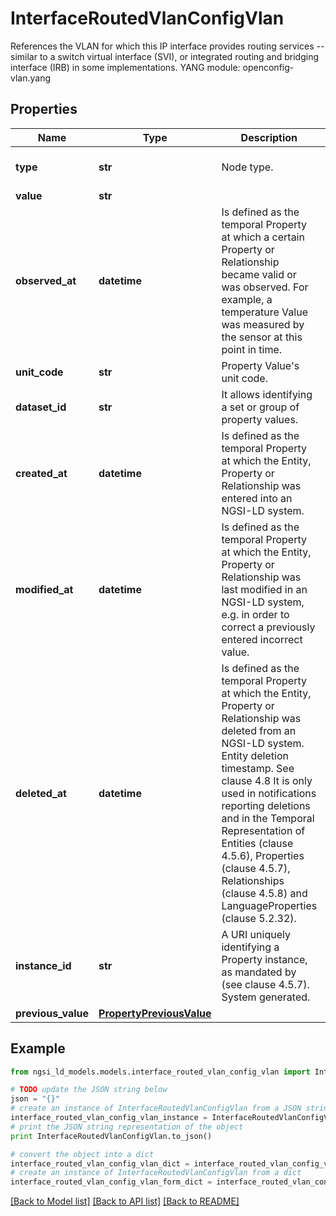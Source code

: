 # InterfaceRoutedVlanConfigVlan

References the VLAN for which this IP interface provides routing services -- similar to a switch virtual interface (SVI), or integrated routing and bridging interface (IRB) in some implementations.  YANG module: openconfig-vlan.yang 

## Properties

Name | Type | Description | Notes
------------ | ------------- | ------------- | -------------
**type** | **str** | Node type.  | [optional] [default to 'Property']
**value** | **str** |  | 
**observed_at** | **datetime** | Is defined as the temporal Property at which a certain Property or Relationship became valid or was observed. For example, a temperature Value was measured by the sensor at this point in time.  | [optional] 
**unit_code** | **str** | Property Value&#39;s unit code.  | [optional] 
**dataset_id** | **str** | It allows identifying a set or group of property values.  | [optional] 
**created_at** | **datetime** | Is defined as the temporal Property at which the Entity, Property or Relationship was entered into an NGSI-LD system.  | [optional] [readonly] 
**modified_at** | **datetime** | Is defined as the temporal Property at which the Entity, Property or Relationship was last modified in an NGSI-LD system, e.g. in order to correct a previously entered incorrect value.  | [optional] [readonly] 
**deleted_at** | **datetime** | Is defined as the temporal Property at which the Entity, Property or Relationship was deleted from an NGSI-LD system.  Entity deletion timestamp. See clause 4.8 It is only used in notifications reporting deletions and in the Temporal Representation of Entities (clause 4.5.6), Properties (clause 4.5.7), Relationships (clause 4.5.8) and LanguageProperties (clause 5.2.32).  | [optional] [readonly] 
**instance_id** | **str** | A URI uniquely identifying a Property instance, as mandated by (see clause 4.5.7). System generated.  | [optional] [readonly] 
**previous_value** | [**PropertyPreviousValue**](PropertyPreviousValue.md) |  | [optional] 

## Example

```python
from ngsi_ld_models.models.interface_routed_vlan_config_vlan import InterfaceRoutedVlanConfigVlan

# TODO update the JSON string below
json = "{}"
# create an instance of InterfaceRoutedVlanConfigVlan from a JSON string
interface_routed_vlan_config_vlan_instance = InterfaceRoutedVlanConfigVlan.from_json(json)
# print the JSON string representation of the object
print InterfaceRoutedVlanConfigVlan.to_json()

# convert the object into a dict
interface_routed_vlan_config_vlan_dict = interface_routed_vlan_config_vlan_instance.to_dict()
# create an instance of InterfaceRoutedVlanConfigVlan from a dict
interface_routed_vlan_config_vlan_form_dict = interface_routed_vlan_config_vlan.from_dict(interface_routed_vlan_config_vlan_dict)
```
[[Back to Model list]](../README.md#documentation-for-models) [[Back to API list]](../README.md#documentation-for-api-endpoints) [[Back to README]](../README.md)


